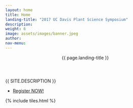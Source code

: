 ```yaml
---
layout: home
title: Home
landing-title: "2017 UC Davis Plant Science Symposium"
description:
weight: 6 
image: assets/images/banner.jpeg
author: 
nav-menu: 
---
```


<!-- Banner -->
<section id="banner" class="major">
	<div class="inner">
		<header class="major">
			<h8>{{ page.landing-title }}</h8>
		</header>
		<div class="content">
			<p style="text-transform: uppercase;">{{ site.description }}</p>
			<ul class="actions">
				<li><a href="/register.html" class="button next scrolly">Register NOW!</a></li>
			</ul>
		</div>
	</div>
</section>

<!-- Main -->
<div id="main">

<!-- One -->
{% include tiles.html %}
</div>

